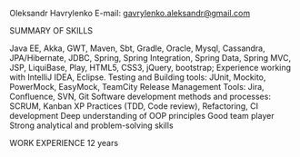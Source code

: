 Oleksandr Havrylenko
E-mail:  gavrylenko.aleksandr@gmail.com

SUMMARY OF SKILLS

Java EE, Akka, GWT, Maven, Sbt, Gradle, Oracle, Mysql, Cassandra, JPA/Hibernate, JDBC, Spring, Spring Integration, Spring Data, Spring MVC, JSP, LiquiBase, Play, HTML5, CSS3, jQuery, bootstrap; 
Experience working with IntelliJ IDEA, Eclipse.
Testing and Building tools: JUnit, Mockito, PowerMock, EasyMock, TeamCity
Release Management Tools: Jira, Confluence, SVN, Git
Software development methods and processes: SCRUM, Kanban
XP Practices (TDD, Code review), Refactoring, CI development
Deep understanding of OOP principles
Good team player
Strong analytical and problem-solving skills

WORK EXPERIENCE 12 years
